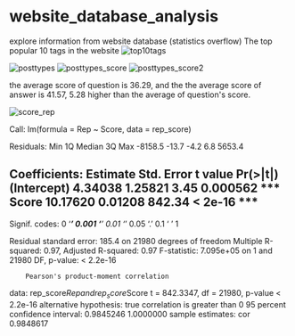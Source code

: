 # website_database_analysis
explore information from website database (statistics overflow)
The top popular 10 tags in the website
![top10tags](https://cloud.githubusercontent.com/assets/8493530/9840613/f370151a-5a62-11e5-9a81-242d6e6c2174.png)

![posttypes](https://cloud.githubusercontent.com/assets/8493530/9840609/f36c1898-5a62-11e5-85ac-30e9e9287a3b.png)
![posttypes_score](https://cloud.githubusercontent.com/assets/8493530/9840611/f36e671a-5a62-11e5-9a3d-6e9eb871c05e.png)
![posttypes_score2](https://cloud.githubusercontent.com/assets/8493530/9840612/f36f31ae-5a62-11e5-8512-b3247714ad9d.png)

the average score of question is 36.29, and the the average score of answer is 41.57, 5.28 higher than the average of question's score.   

![score_rep](https://cloud.githubusercontent.com/assets/8493530/9840610/f36d1b4e-5a62-11e5-8625-4f5661746537.png)

Call:
lm(formula = Rep ~ Score, data = rep_score)

Residuals:
    Min      1Q  Median      3Q     Max 
-8158.5   -13.7    -4.2     6.8  5653.4 

Coefficients:
            Estimate Std. Error t value Pr(>|t|)    
(Intercept)  4.34038    1.25821    3.45 0.000562 ***
Score       10.17620    0.01208  842.34  < 2e-16 ***
---
Signif. codes:  0 ‘***’ 0.001 ‘**’ 0.01 ‘*’ 0.05 ‘.’ 0.1 ‘ ’ 1

Residual standard error: 185.4 on 21980 degrees of freedom
Multiple R-squared:   0.97,     Adjusted R-squared:   0.97 
F-statistic: 7.095e+05 on 1 and 21980 DF,  p-value: < 2.2e-16

        Pearson's product-moment correlation

data:  rep_score$Rep and rep_score$Score
t = 842.3347, df = 21980, p-value < 2.2e-16
alternative hypothesis: true correlation is greater than 0
95 percent confidence interval:
 0.9845246 1.0000000
sample estimates:
      cor 
0.9848617 



